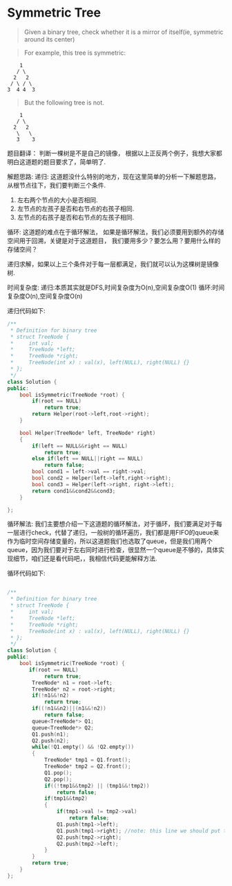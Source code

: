 # Symmetric Tree

> Given a binary tree, check whether it is a mirror of itself(ie, symmetric around its center)

> For example, this tree is symmetric:


```
    1
   / \
  2   2
 / \ / \
3  4 4  3
```
> But the following tree is not.

```
    1
   / \
  2   2
   \   \
   3    3
```

题目翻译：
判断一棵树是不是自己的镜像， 根据以上正反两个例子，我想大家都明白这道题的题目要求了，简单明了.

解题思路:
递归:
这道题没什么特别的地方，现在这里简单的分析一下解题思路，从根节点往下，我们要判断三个条件.
1. 左右两个节点的大小是否相同.
2. 左节点的左孩子是否和右节点的右孩子相同.
3. 左节点的右孩子是否和右节点的左孩子相同.


循环:
这道题的难点在于循环解法， 如果是循环解法，我们必须要用到额外的存储空间用于回溯，关键是对于这道题目， 我们要用多少？要怎么用？要用什么样的存储空间？



递归求解，如果以上三个条件对于每一层都满足，我们就可以认为这棵树是镜像树.

时间复杂度:
递归:本质其实就是DFS,时间复杂度为O(n),空间复杂度O(1)
循环:时间复杂度O(n),空间复杂度O(n)


递归代码如下:

```c++
/**
 * Definition for binary tree
 * struct TreeNode {
 *     int val;
 *     TreeNode *left;
 *     TreeNode *right;
 *     TreeNode(int x) : val(x), left(NULL), right(NULL) {}
 * };
 */
class Solution {
public:
    bool isSymmetric(TreeNode *root) {
        if(root == NULL)
            return true;
        return Helper(root->left,root->right);
    }

    bool Helper(TreeNode* left, TreeNode* right)
    {
        if(left == NULL&&right == NULL)
            return true;
        else if(left == NULL||right == NULL)
            return false;
        bool cond1 = left->val == right->val;
        bool cond2 = Helper(left->left,right->right);
        bool cond3 = Helper(left->right, right->left);
        return cond1&&cond2&&cond3;
    }

};
```

循环解法:
我们主要想介绍一下这道题的循环解法，对于循环，我们要满足对于每一层进行check，代替了递归，一般树的循环遍历，我们都是用FIFO的queue来作为临时空间存储变量的，所以这道题我们也选取了queue，但是我们用两个queue，因为我们要对于左右同时进行检查，很显然一个queue是不够的，具体实现细节，咱们还是看代码吧，，我相信代码更能解释方法.

循环代码如下:
```c++

/**
 * Definition for binary tree
 * struct TreeNode {
 *     int val;
 *     TreeNode *left;
 *     TreeNode *right;
 *     TreeNode(int x) : val(x), left(NULL), right(NULL) {}
 * };
 */
class Solution {
public:
    bool isSymmetric(TreeNode *root) {
       if(root == NULL)
            return true;
        TreeNode* n1 = root->left;
        TreeNode* n2 = root->right;
        if(!n1&&!n2)
            return true;
        if((!n1&&n2)||(n1&&!n2))
            return false;
        queue<TreeNode*> Q1;
        queue<TreeNode*> Q2;
        Q1.push(n1);
        Q2.push(n2);
        while(!Q1.empty() && !Q2.empty())
        {
            TreeNode* tmp1 = Q1.front();
            TreeNode* tmp2 = Q2.front();
            Q1.pop();
            Q2.pop();
            if((!tmp1&&tmp2) || (tmp1&&!tmp2))
                return false;
            if(tmp1&&tmp2)
            {
                if(tmp1->val != tmp2->val)
                    return false;
                Q1.push(tmp1->left);
                Q1.push(tmp1->right); //note: this line we should put the mirror sequence in two queues
                Q2.push(tmp2->right);
                Q2.push(tmp2->left);
            }
        }
        return true;
    }
};
```
